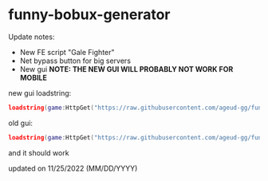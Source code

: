 # funny-bobux-generator
Update notes:
- New FE script "Gale Fighter"
- Net bypass button for big servers
- New gui
**NOTE: THE NEW GUI WILL PROBABLY NOT WORK FOR MOBILE**

new gui loadstring:
```lua
loadstring(game:HttpGet("https://raw.githubusercontent.com/ageud-gg/funny-bobux-generator/main/main.lua"))()
```

old gui:

```lua
loadstring(game:HttpGet("https://raw.githubusercontent.com/ageud-gg/funny-bobux-generator/main/reanim%20gui.lua"))()
```

and it should work

updated on 11/25/2022 (MM/DD/YYYY)
